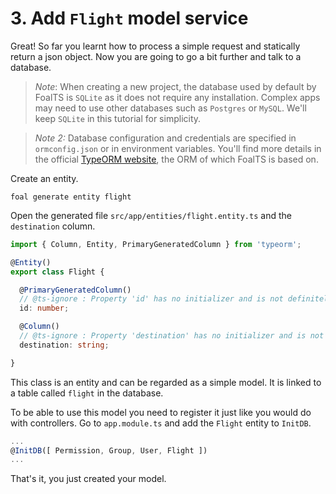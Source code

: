 # 3. Add `Flight` model service

Great! So far you learnt how to process a simple request and statically return a json object. Now you are going to go a bit further and talk to a database.

> *Note*: When creating a new project, the database used by default by FoalTS is `SQLite` as it does not require any installation. Complex apps may need to use other databases such as `Postgres` or `MySQL`. We'll keep `SQLite` in this tutorial for simplicity.

> *Note 2:* Database configuration and credentials are specified in `ormconfig.json` or in environment variables. You'll find more details in the official [TypeORM website](http://typeorm.io/#/using-ormconfig), the ORM of which FoalTS is based on.

Create an entity.

```
foal generate entity flight
```

Open the generated file `src/app/entities/flight.entity.ts` and the `destination` column.

```typescript
import { Column, Entity, PrimaryGeneratedColumn } from 'typeorm';

@Entity()
export class Flight {

  @PrimaryGeneratedColumn()
  // @ts-ignore : Property 'id' has no initializer and is not definitely assigned in theconstructor.
  id: number;

  @Column()
  // @ts-ignore : Property 'destination' has no initializer and is not definitely assigned in theconstructor.
  destination: string;

}
```

This class is an entity and can be regarded as a simple model. It is linked to a table called `flight` in the database.

To be able to use this model you need to register it just like you would do with controllers. Go to `app.module.ts` and add the `Flight` entity to `InitDB`.

```typescript
...
@InitDB([ Permission, Group, User, Flight ])
...
```

That's it, you just created your model.
